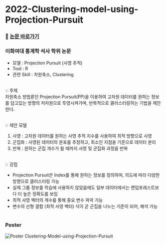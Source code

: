 # 2022-Clustering-model-using-Projection-Pursuit

### 📰 [논문 바로가기](https://dspace.ewha.ac.kr/handle/2015.oak/264320?mode=full) 

### 이화여대 통계학 석사 학위 논문 
- 모델 : Projection Pursuit (사영 추적)
- Tool : R 
- 관련 Skill : 차원축소, Clustering

<br>
💡 주제 <br>
차원축소 방법론인 Projection Pursuit(PP)을 이용하여 고차원 데이터를 원하는 정보를 담고있는 방향의 저차원으로 투영시켜가며, 반복적으로 클러스터링하는 기법을 제안한다.
<br></br>

💡 제안 모델 <br>
1. 사영 : 고차원 데이터를 원하는 사영 추적 지수를 사용하여 최적 방향으로 사영
2. 군집화 : 사영된 데이터의 분포를 추정하고, 최소인 지점을 기준으로 데이터 분리
3. 반복 : 원하는 군집 개수가 될 때까지 사영 및 군집화 과정을 반복
<br></br>

💡 강점 <br>
- Projection Pursuit은 Index를 통해 원하는 정보를 정의하여, 의도에 따라 다양한 방향으로 클러스터링 가능
- 실제 그룹 정보를 학습에 사용하지 않았음에도 일부 데이터에서는 랜덤포레스트보다 더 높은 정확도를 보임
- 최적 사영 벡터의 계수를 통해 중요 변수 파악 가능
- 변수의 선형 결합 (최적 사영 벡터) 식이 곧 군집을 나누는 기준이 되어, 해석 가능
<br></br>

### Poster
![Poster  Clustering-Model-using-Projection-Pursuit](https://github.com/jihye0115/2022-Clustering-Model-using-Projection-Pursuit/assets/77092027/2f54acc5-53e5-49e0-86b3-ac08949442a0)



